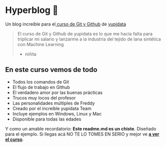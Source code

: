 # Hyperblog 💚
Un blog increíble para el[ curso de Git y Github](https://yupidata.com/cursos/git-github/ " curso de Git y Github") de [yupidata](https://yupidata.com/ "yupidata")
> El curso de Git y Github de yupidata es lo que me hacía falta para triplicar mi salario y lanzarme a la industria del tejido de lana sintética con Machine Learning
> - niñita

## En este curso vemos de todo
* Todos los comandos de Git
* El flujo de trabajo en Github
* El verdadero amor por las buenas prácticas
* Trucos muy locos del profesor
* Las personalidades múltiples de Freddy
* Creado por el increíble yupidata Team
* Incluye ejemplos en Windows, Linux y Mac
* Disponible para todas las edades

Y como un amable recordatorio: **Este readme.md es un chiste**.  Diseñado para el ejemplo. Si llegas acá NO TE LO TOMES EN SERIO y mejor ve [**a ver el curso**](https://yupidata.com/cursos/git-github/ "a ver el curso").
